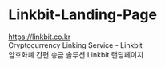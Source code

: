 # Linkbit-Landing-Page
https://linkbit.co.kr  
Cryptocurrency Linking Service - Linkbit  
암호화폐 간편 송금 솔루션 Linkbit 랜딩페이지